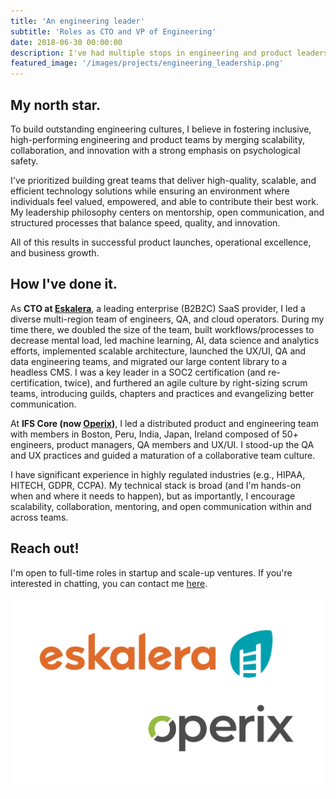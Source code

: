```yaml
---
title: 'An engineering leader'
subtitle: 'Roles as CTO and VP of Engineering'
date: 2018-06-30 00:00:00
description: I've had multiple stops in engineering and product leadership at SaaS B2B(2C) VC and PE backed firms. Experience as a member of the executive leadership team and key participant in board activities.
featured_image: '/images/projects/engineering_leadership.png'
---
```


## My north star.

To build outstanding engineering cultures, I believe in fostering inclusive, high-performing engineering and product teams by merging scalability, collaboration, and innovation with a strong emphasis on psychological safety. 

I've prioritized building great teams that deliver high-quality, scalable, and efficient technology solutions while ensuring an environment where individuals feel valued, empowered, and able to contribute their best work. My leadership philosophy centers on mentorship, open communication, and structured processes that balance speed, quality, and innovation.

All of this results in successful product launches, operational excellence, and business growth.

## How I've done it.

As **CTO at [Eskalera](https://www.eskalera.com)**, a leading enterprise (B2B2C) SaaS provider, I led a diverse multi-region team of engineers, QA, and cloud operators. During my time there, we doubled the size of the team, built workflows/processes to decrease mental load, led machine learning, AI, data science and analytics efforts, implemented scalable architecture, launched the UX/UI, QA and data engineering teams, and migrated our large content library to a headless CMS. I was a key leader in a SOC2 certification (and re-certification, twice), and furthered an agile culture by right-sizing scrum teams, introducing guilds, chapters and practices and evangelizing better communication.

At **IFS Core (now [Operix](https://www.operix.com))**, I led a distributed product and engineering team with members in Boston, Peru, India, Japan, Ireland composed of 50+ engineers, product managers, QA members and UX/UI. I stood-up the QA and UX practices and guided a maturation of a collaborative team culture.

I have significant experience in highly regulated industries (e.g., HIPAA, HITECH, GDPR, CCPA). My technical stack is broad (and I'm hands-on when and where it needs to happen), but as importantly, I encourage scalability, collaboration, mentoring, and open communication within and across teams.

## Reach out!
I'm open to full-time roles in startup and scale-up ventures. If you're interested in chatting, you can contact me [here](/contact).

![](/images/projects/engineering_leadership.png)

